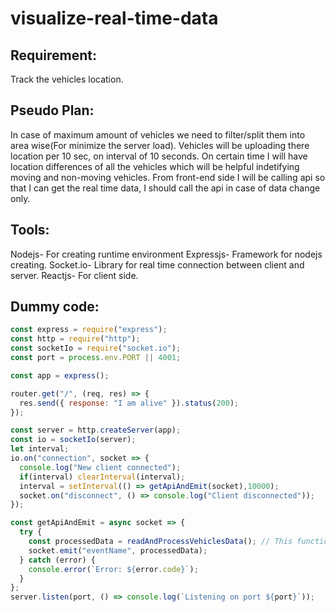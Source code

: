 # visualize-real-time-data
## Requirement: 
Track the vehicles location.

## Pseudo Plan:
In case of maximum amount of vehicles we need to filter/split them into area wise(For minimize the server load).
Vehicles will be uploading there location per 10 sec, on interval of 10 seconds.
On certain time I will have location differences of all the vehicles which will be helpful indetifying moving and non-moving vehicles.
From front-end side I will be calling api so that I can get the real time data, I should call the api in case of data change only.

## Tools:
Nodejs- For creating runtime environment
Expressjs- Framework for nodejs creating.
Socket.io- Library for real time connection between client and server.
Reactjs- For client side.

## Dummy code:

```javascript
const express = require("express");
const http = require("http");
const socketIo = require("socket.io");
const port = process.env.PORT || 4001;

const app = express();

router.get("/", (req, res) => {
  res.send({ response: "I am alive" }).status(200);
});

const server = http.createServer(app);
const io = socketIo(server);
let interval;
io.on("connection", socket => {
  console.log("New client connected");
  if(interval) clearInterval(interval);
  interval = setInterval(() => getApiAndEmit(socket),10000);
  socket.on("disconnect", () => console.log("Client disconnected"));
});

const getApiAndEmit = async socket => {
  try {
    const processedData = readAndProcessVehiclesData(); // This function is not declared.
    socket.emit("eventName", processedData);
  } catch (error) {
    console.error(`Error: ${error.code}`);
  }
};
server.listen(port, () => console.log(`Listening on port ${port}`));
``` 
